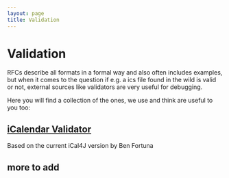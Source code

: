 ```yaml
---
layout: page
title: Validation
---
```


# Validation

RFCs describe all formats in a formal way and also often includes examples, but when it comes to the question if e.g. a ics file found in the wild is valid or not, external sources like validators are very useful for debugging.

Here you will find a collection of the ones, we use and think are useful to you too:

## [iCalendar Validator](http://severinghaus.org/projects/icv/)
Based on the current iCal4J version by Ben Fortuna

## more to add
